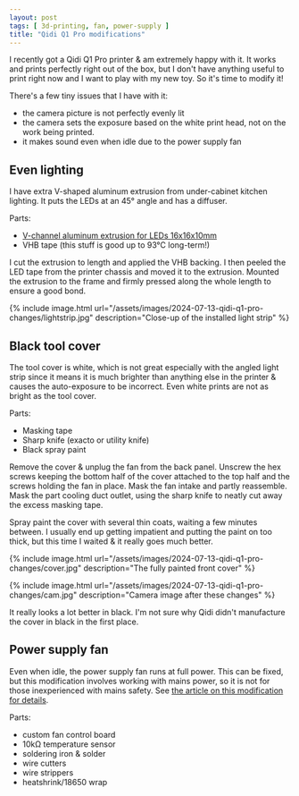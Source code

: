 ```yaml
---
layout: post
tags: [ 3d-printing, fan, power-supply ]
title: "Qidi Q1 Pro modifications"
---
```


I recently got a Qidi Q1 Pro printer & am extremely happy with it. It works and prints perfectly
right out of the box, but I don't have anything useful to print right now and I want to play with my
new toy. So it's time to modify it!

There's a few tiny issues that I have with it:

- the camera picture is not perfectly evenly lit
- the camera sets the exposure based on the white print head, not on the work being printed.
- it makes sound even when idle due to the power supply fan

## Even lighting

I have extra V-shaped aluminum extrusion from under-cabinet kitchen lighting. It puts the LEDs at an
45° angle and has a diffuser.

Parts:

- [V-channel aluminum extrusion for LEDs 16x16x10mm](https://www.amazon.com/dp/B0733NN716)
- VHB tape (this stuff is good up to 93°C long-term!)

I cut the extrusion to length and applied the VHB backing. I then peeled the LED tape from the
printer chassis and moved it to the extrusion. Mounted the extrusion to the frame and firmly pressed
along the whole length to ensure a good bond.

{% include image.html
url="/assets/images/2024-07-13-qidi-q1-pro-changes/lightstrip.jpg"
description="Close-up of the installed light strip" %}

## Black tool cover

The tool cover is white, which is not great especially with the angled light strip since it means it
is much brighter than anything else in the printer & causes the auto-exposure to be incorrect. Even
white prints are not as bright as the tool cover.

Parts:

- Masking tape
- Sharp knife (exacto or utility knife)
- Black spray paint

Remove the cover & unplug the fan from the back panel. Unscrew the hex screws keeping the bottom
half of the cover attached to the top half and the screws holding the fan in place. Mask the fan
intake and partly reassemble. Mask the part cooling duct outlet, using the sharp knife to neatly
cut away the excess masking tape.

Spray paint the cover with several thin coats, waiting a few minutes between. I usually end up
getting impatient and putting the paint on too thick, but this time I waited & it really goes much
better.

{% include image.html
url="/assets/images/2024-07-13-qidi-q1-pro-changes/cover.jpg"
description="The fully painted front cover" %}

{% include image.html
url="/assets/images/2024-07-13-qidi-q1-pro-changes/cam.jpg"
description="Camera image after these changes" %}

It really looks a lot better in black. I'm not sure why Qidi didn't manufacture the cover
in black in the first place.

## Power supply fan

Even when idle, the power supply fan runs at full power. This can be fixed, but this modification
involves working with mains power, so it is not for those inexperienced with mains safety. See
[the article on this modification for details](/2024/fan-controller).

Parts:

- custom fan control board
- 10kΩ temperature sensor
- soldering iron & solder
- wire cutters
- wire strippers
- heatshrink/18650 wrap

